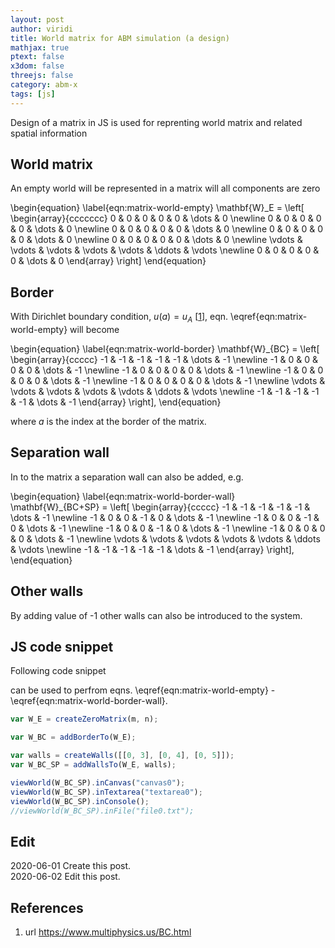 ```yaml
---
layout: post
author: viridi
title: World matrix for ABM simulation (a design)
mathjax: true
ptext: false
x3dom: false
threejs: false
category: abm-x
tags: [js]
---
```

Design of a matrix in JS is used for reprenting world matrix and related spatial information

## World matrix
An empty world will be represented in a matrix will all components are zero

\begin{equation}
\label{eqn:matrix-world-empty}
\mathbf{W}_E = \left[
\begin{array}{ccccccc}
0 & 0 & 0 & 0 & 0 & \dots  & 0 \newline
0 & 0 & 0 & 0 & 0 & \dots  & 0 \newline
0 & 0 & 0 & 0 & 0 & \dots  & 0 \newline
0 & 0 & 0 & 0 & 0 & \dots  & 0 \newline
0 & 0 & 0 & 0 & 0 & \dots  & 0 \newline
\vdots & \vdots & \vdots & \vdots & \vdots & \ddots & \vdots \newline
0 & 0 & 0 & 0 & 0 & \dots & 0
\end{array}
\right]
\end{equation}

## Border
With Dirichlet boundary condition, $u(a) = u_A$ [[1](#ref1)], eqn. \eqref{eqn:matrix-world-empty} will become

\begin{equation}
\label{eqn:matrix-world-border}
\mathbf{W}_{BC} = \left[
\begin{array}{ccccc}
-1 & -1 & -1 & -1 & -1 & \dots  & -1 \newline
-1 & 0 & 0 & 0 & 0 & \dots  & -1 \newline
-1 & 0 & 0 & 0 & 0 & \dots  & -1 \newline
-1 & 0 & 0 & 0 & 0 & \dots  & -1 \newline
-1 & 0 & 0 & 0 & 0 & \dots  & -1 \newline
\vdots & \vdots & \vdots & \vdots & \vdots & \ddots & \vdots \newline
-1 & -1 & -1 & -1 & -1 & \dots & -1
\end{array}
\right],
\end{equation}

where $a$ is the index at the border of the matrix.

## Separation wall
In to the matrix a separation wall can also be added, e.g.

\begin{equation}
\label{eqn:matrix-world-border-wall}
\mathbf{W}_{BC+SP} = \left[
\begin{array}{ccccc}
-1 & -1 & -1 & -1 & -1 & \dots  & -1 \newline
-1 & 0 & 0 & -1 & 0 & \dots  & -1 \newline
-1 & 0 & 0 & -1 & 0 & \dots  & -1 \newline
-1 & 0 & 0 & -1 & 0 & \dots  & -1 \newline
-1 & 0 & 0 & 0 & 0 & \dots  & -1 \newline
\vdots & \vdots & \vdots & \vdots & \vdots & \ddots & \vdots \newline
-1 & -1 & -1 & -1 & -1 & \dots & -1
\end{array}
\right],
\end{equation}

## Other walls
By adding value of -1 other walls can also be introduced to the system.

## JS code snippet
Following code snippet

can be used to perfrom eqns. \eqref{eqn:matrix-world-empty} - \eqref{eqn:matrix-world-border-wall}.

```javascript
var W_E = createZeroMatrix(m, n);

var W_BC = addBorderTo(W_E);

var walls = createWalls([[0, 3], [0, 4], [0, 5]]);
var W_BC_SP = addWallsTo(W_E, walls);

viewWorld(W_BC_SP).inCanvas("canvas0");
viewWorld(W_BC_SP).inTextarea("textarea0");
viewWorld(W_BC_SP).inConsole();
//viewWorld(W_BC_SP).inFile("file0.txt");
```

## Edit
2020-06-01 Create this post. <br />
2020-06-02 Edit this post. <br />

## References
1. <a name="ref1"></a> url <https://www.multiphysics.us/BC.html>
